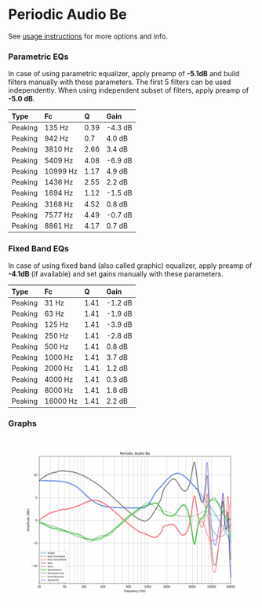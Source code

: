 # Periodic Audio Be
See [usage instructions](https://github.com/jaakkopasanen/AutoEq#usage) for more options and info.

### Parametric EQs
In case of using parametric equalizer, apply preamp of **-5.1dB** and build filters manually
with these parameters. The first 5 filters can be used independently.
When using independent subset of filters, apply preamp of **-5.0 dB**.

| Type    | Fc       |    Q | Gain    |
|:--------|:---------|:-----|:--------|
| Peaking | 135 Hz   | 0.39 | -4.3 dB |
| Peaking | 942 Hz   | 0.7  | 4.0 dB  |
| Peaking | 3810 Hz  | 2.66 | 3.4 dB  |
| Peaking | 5409 Hz  | 4.08 | -6.9 dB |
| Peaking | 10999 Hz | 1.17 | 4.9 dB  |
| Peaking | 1436 Hz  | 2.55 | 2.2 dB  |
| Peaking | 1694 Hz  | 1.12 | -1.5 dB |
| Peaking | 3168 Hz  | 4.52 | 0.8 dB  |
| Peaking | 7577 Hz  | 4.49 | -0.7 dB |
| Peaking | 8861 Hz  | 4.17 | 0.7 dB  |

### Fixed Band EQs
In case of using fixed band (also called graphic) equalizer, apply preamp of **-4.1dB**
(if available) and set gains manually with these parameters.

| Type    | Fc       |    Q | Gain    |
|:--------|:---------|:-----|:--------|
| Peaking | 31 Hz    | 1.41 | -1.2 dB |
| Peaking | 63 Hz    | 1.41 | -1.9 dB |
| Peaking | 125 Hz   | 1.41 | -3.9 dB |
| Peaking | 250 Hz   | 1.41 | -2.8 dB |
| Peaking | 500 Hz   | 1.41 | 0.8 dB  |
| Peaking | 1000 Hz  | 1.41 | 3.7 dB  |
| Peaking | 2000 Hz  | 1.41 | 1.2 dB  |
| Peaking | 4000 Hz  | 1.41 | 0.3 dB  |
| Peaking | 8000 Hz  | 1.41 | 1.8 dB  |
| Peaking | 16000 Hz | 1.41 | 2.2 dB  |

### Graphs
![](./Periodic%20Audio%20Be.png)